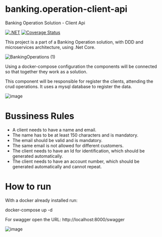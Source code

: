 # banking.operation-client-api

Banking Operation Solution - Client Api

[![.NET](https://github.com/EdsonCaliman/banking.operation-client-api/actions/workflows/dotnet.yml/badge.svg?branch=main)](https://github.com/EdsonCaliman/banking.operation-client-api/actions/workflows/dotnet.yml)
[![Coverage Status](https://coveralls.io/repos/github/EdsonCaliman/banking.operation-client-api/badge.svg?branch=main)](https://coveralls.io/github/EdsonCaliman/banking.operation-client-api?branch=main)

This project is a part of a Banking Operation solution, with DDD and microservices architecture, using .Net Core.

![BankingOperations (1)](https://user-images.githubusercontent.com/19686147/133843637-85277ee1-9748-4456-befa-4b2265e3ebec.jpg)

Using a docker-compose configuration the components will be connected so that together they work as a solution.

This component will be responsible for register the clients, attending the crud operations. It uses a mysql database to register the data.

![image](https://user-images.githubusercontent.com/19686147/133844360-8e1a84c3-d07d-41df-8863-18d0fe2ad144.png)

# Bussiness Rules

 - A client needs to have a name and email.
 - The name has to be at least 150 characters and is mandatory.
 - The email should be valid and is mandatory.
 - The same email is not allowed for different customers.
 - The client needs to have an Id for identification, which should be generated automatically.
 - The client needs to have an account number, which should be generated automatically and cannot repeat.


# How to run

With a docker already installed run:

docker-compose up -d

For swagger open the URL: http://localhost:8000/swagger

![image](https://user-images.githubusercontent.com/19686147/133844735-b71e05ac-d65a-4199-b35b-edcb4f97ed70.png)
